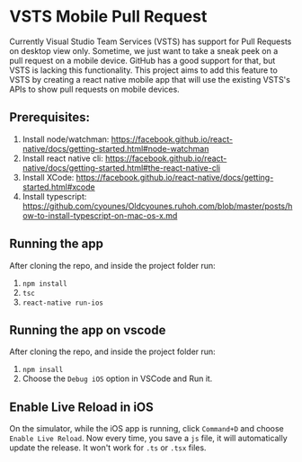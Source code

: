 # VSTS Mobile Pull Request
Currently Visual Studio Team Services (VSTS) has support for Pull Requests on desktop view only. Sometime, we just want to take a sneak peek on a pull request on a mobile device. GitHub has a good support for that, but VSTS is lacking this functionality. This project aims to add this feature to VSTS by creating a react native mobile app that will use the existing VSTS's APIs to show pull requests on mobile devices.

## Prerequisites:
1. Install node/watchman: https://facebook.github.io/react-native/docs/getting-started.html#node-watchman
2. Install react native cli: https://facebook.github.io/react-native/docs/getting-started.html#the-react-native-cli
3. Install XCode: https://facebook.github.io/react-native/docs/getting-started.html#xcode
4. Install typescript: https://github.com/cyounes/Oldcyounes.ruhoh.com/blob/master/posts/how-to-install-typescript-on-mac-os-x.md

## Running the app
After cloning the repo, and inside the project folder run:
1. `npm install`
2. `tsc`
3. `react-native run-ios`

## Running the app on vscode 
After cloning the repo, and inside the project folder run:
1. `npm insall`
2. Choose the `Debug iOS` option in VSCode and Run it.

## Enable Live Reload in iOS
On the simulator, while the iOS app is running, click `Command+D` and choose `Enable Live Reload`. 
Now every time, you save a `js` file, it will automatically update the release. 
It won't work for `.ts` or `.tsx` files.
